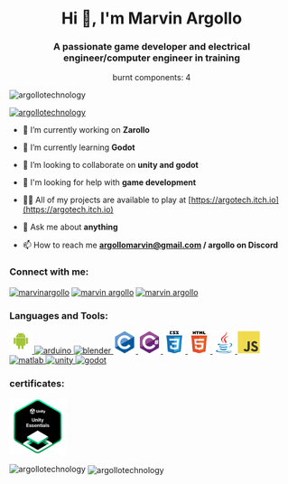 <h1 align="center">Hi 👋, I'm Marvin Argollo</h1>
<h3 align="center">A passionate game developer and electrical engineer/computer engineer in training</h3>
<p align="center"> burnt components: 4</p>
<p align="left"> <img src="https://komarev.com/ghpvc/?username=argollotechnology&label=Profile%20views&color=0e75b6&style=flat" alt="argollotechnology" /> </p>

<p align="left"> <a href="https://github.com/ryo-ma/github-profile-trophy"><img src="https://github-profile-trophy.vercel.app/?username=argollotechnology&theme=matrix" alt="argollotechnology" /></a> </p>

- 🔭 I’m currently working on **Zarollo**

- 🌱 I’m currently learning **Godot**

- 👯 I’m looking to collaborate on **unity and godot**

- 🤝 I'm looking for help with **game development**

- 👨‍💻 All of my projects are available to play at [https://argotech.itch.io](https://argotech.itch.io)

- 💬 Ask me about **anything**

- 📫 How to reach me **argollomarvin@gmail.com / argollo on Discord**

<h3 align="left">Connect with me:</h3>
<p align="left">
<a href="https://twitter.com/marvinargollo" target="blank"><img align="center" src="https://raw.githubusercontent.com/rahuldkjain/github-profile-readme-generator/master/src/images/icons/Social/twitter.svg" alt="marvinargollo" height="30" width="40" /></a>
<a href="https://linkedin.com/in/marvin argollo" target="blank"><img align="center" src="https://raw.githubusercontent.com/rahuldkjain/github-profile-readme-generator/master/src/images/icons/Social/linked-in-alt.svg" alt="marvin argollo" height="30" width="40" /></a>
<a href="https://www.youtube.com/c/marvin argollo" target="blank"><img align="center" src="https://raw.githubusercontent.com/rahuldkjain/github-profile-readme-generator/master/src/images/icons/Social/youtube.svg" alt="marvin argollo" height="30" width="40" /></a>
</p>

<h3 align="left">Languages and Tools:</h3>
<p align="left"> 
  <a href="https://developer.android.com" target="_blank" rel="noreferrer"> 
    <img src="https://raw.githubusercontent.com/devicons/devicon/master/icons/android/android-original-wordmark.svg" alt="android" width="40" height="40"/> 
  </a> 
  <a href="https://www.arduino.cc/" target="_blank" rel="noreferrer"> 
    <img src="https://cdn.worldvectorlogo.com/logos/arduino-1.svg" alt="arduino" width="40" height="40"/> 
  </a> 
  <a href="https://www.blender.org/" target="_blank" rel="noreferrer"> 
    <img src="https://download.blender.org/branding/community/blender_community_badge_white.svg" alt="blender" width="40" height="40"/> 
  </a> 
  <a href="https://www.cprogramming.com/" target="_blank" rel="noreferrer"> 
    <img src="https://raw.githubusercontent.com/devicons/devicon/master/icons/c/c-original.svg" alt="c" width="40" height="40"/> 
  </a> 
  <a href="https://www.w3schools.com/cs/" target="_blank" rel="noreferrer"> 
    <img src="https://raw.githubusercontent.com/devicons/devicon/master/icons/csharp/csharp-original.svg" alt="csharp" width="40" height="40"/> 
  </a> 
  <a href="https://www.w3schools.com/css/" target="_blank" rel="noreferrer"> 
    <img src="https://raw.githubusercontent.com/devicons/devicon/master/icons/css3/css3-original-wordmark.svg" alt="css3" width="40" height="40"/> 
  </a> 
  <a href="https://www.w3.org/html/" target="_blank" rel="noreferrer"> 
    <img src="https://raw.githubusercontent.com/devicons/devicon/master/icons/html5/html5-original-wordmark.svg" alt="html5" width="40" height="40"/> 
  </a> 
  <a href="https://www.java.com" target="_blank" rel="noreferrer"> 
    <img src="https://raw.githubusercontent.com/devicons/devicon/master/icons/java/java-original.svg" alt="java" width="40" height="40"/> 
  </a> 
  <a href="https://developer.mozilla.org/en-US/docs/Web/JavaScript" target="_blank" rel="noreferrer"> 
    <img src="https://raw.githubusercontent.com/devicons/devicon/master/icons/javascript/javascript-original.svg" alt="javascript" width="40" height="40"/> 
  </a> 
  <a href="https://www.mathworks.com/" target="_blank" rel="noreferrer"> 
    <img src="https://upload.wikimedia.org/wikipedia/commons/2/21/Matlab_Logo.png" alt="matlab" width="40" height="40"/> 
  </a> 
  <a href="https://unity.com/" target="_blank" rel="noreferrer"> 
    <img src="https://www.vectorlogo.zone/logos/unity3d/unity3d-icon.svg" alt="unity" width="40" height="40"/> 
  </a> 
  <a href="https://godotengine.org/" target="_blank" rel="noreferrer"> 
    <img src="https://upload.wikimedia.org/wikipedia/commons/6/6a/Godot_icon.svg" alt="godot" width="40" height="40"/> 
  </a>
</p>

<h3 align="left">certificates:</h3>
<p>
  <a href="https://www.credly.com/badges/a8b5835f-4681-4cc3-80e8-20990667a201/public_url">
    <img src="unity-essentials-pathway.png" alt="Uninty-essentials-pathway" width="100" />
  </a>
</p>


<p>
  <img align="left" src="https://github-readme-stats.vercel.app/api/top-langs?username=argollotechnology&show_icons=true&theme=dark&locale=en&layout=compact" alt="argollotechnology" />
</p>

<p>&nbsp;<img align="center" src="https://github-readme-stats.vercel.app/api?username=argollotechnology&show_icons=true&theme=dark&locale=en" alt="argollotechnology" /></p>

